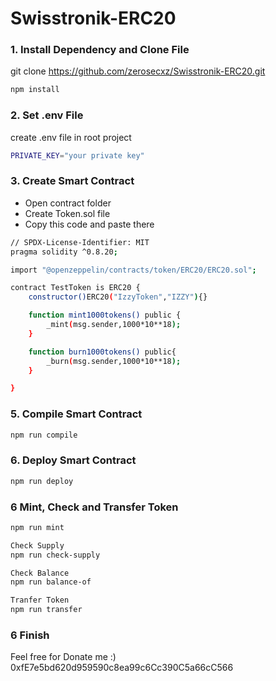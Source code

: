 # Swisstronik-ERC20

### 1. Install Dependency and Clone File

git clone https://github.com/zerosecxz/Swisstronik-ERC20.git

```bash
npm install
```

### 2. Set .env File

create .env file in root project

```bash
PRIVATE_KEY="your private key"
```

### 3. Create Smart Contract

- Open contract folder
- Create Token.sol file
- Copy this code and paste there

```bash
// SPDX-License-Identifier: MIT
pragma solidity ^0.8.20;

import "@openzeppelin/contracts/token/ERC20/ERC20.sol";

contract TestToken is ERC20 {
    constructor()ERC20("IzzyToken","IZZY"){}

    function mint1000tokens() public {
        _mint(msg.sender,1000*10**18);
    }

    function burn1000tokens() public{
        _burn(msg.sender,1000*10**18);
    }

}
```

### 5. Compile Smart Contract

```bash
npm run compile
```

### 6. Deploy Smart Contract

```bash
npm run deploy
```

### 6 Mint, Check and Transfer Token

```bash
npm run mint

Check Supply
npm run check-supply

Check Balance
npm run balance-of

Tranfer Token
npm run transfer
```
### 6 Finish

Feel free for Donate me :) 
0xfE7e5bd620d959590c8ea99c6Cc390C5a66cC566


